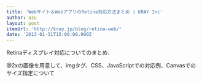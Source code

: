 ```yaml
---
title: 'Webサイト＆WebアプリのRetina対応方法まとめ | KRAY Inc'
author: azu
layout: post
itemUrl: 'http://kray.jp/blog/retina-web/'
date: '2013-01-31T15:00:00.000Z'
---
```

Retinaディスプレイ対応についてのまとめ.

@2xの画像を用意して、imgタグ、CSS、JavaScriptでの対応例、Canvasでのサイズ指定について

